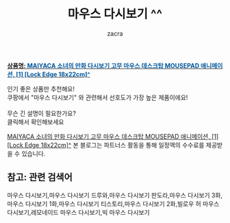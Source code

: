 ﻿---
layout: post
title:  "마우스 다시보기 ^^"
author: zacra
categories: [ 아이템 ]
tags: [마우스 다시보기,마우스 다시보기 드루와,마우스 다시보기 판도라,마우스 다시보기 3화,마우스 다시보기 1화,마우스 다시보기 티스토리,마우스 다시보기 2화,빌로우 허 마우스 다시보기,레모네이드 마우스 다시보기,빅 마우스 다시보기]
image: https://static.coupangcdn.com/image/vendor_inventory/85c9/3dab240745731ba2c16ae450e84d3057b9cdb7826c005788f3b013437608.png 
description: "쿠팡에서 마우스 다시보기 관련 키워드로 가장 고객 선호도가 높은 제품이랍니다."
rating: 4.5
---

<a href="https://link.coupang.com/re/AFFSDP?lptag=AF8407795&pageKey=1891143766&itemId=3213227566&vendorItemId=71200542876&traceid=V0-153-4ac934614c3b8ff7"><b>상품명: <font color='#01579B'>MAIYACA 소녀의 만화 다시보기 고무 마우스 데스크탑 MOUSEPAD 애니메이션, [1] [Lock Edge 18x22cm]^</font></b></a>

인기 좋은 상품만 추천해요!<br/>
쿠팡에서 "마우스 다시보기" 와 관련해서 선호도가 가장 높은 제품이에요!<br/><br/>
무슨 긴 설명이 필요한가요?  
클릭해서 확인해보세요


<a href="https://link.coupang.com/re/AFFSDP?lptag=AF8407795&pageKey=1891143766&itemId=3213227566&vendorItemId=71200542876&traceid=V0-153-4ac934614c3b8ff7">MAIYACA 소녀의 만화 다시보기 고무 마우스 데스크탑 MOUSEPAD 애니메이션, [1] [Lock Edge 18x22cm]^</a>
본 블로그는 파트너스 활동을 통해 일정액의 수수료를 제공받을 수 있습니다.

## 참고: 관련 검색어    
마우스 다시보기,마우스 다시보기 드루와,마우스 다시보기 판도라,마우스 다시보기 3화,마우스 다시보기 1화,마우스 다시보기 티스토리,마우스 다시보기 2화,빌로우 허 마우스 다시보기,레모네이드 마우스 다시보기,빅 마우스 다시보기